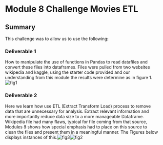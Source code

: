# Module 8 Challenge Movies ETL

## Summary
This challenge was to allow us to use the following:
### Deliverable 1
How to manipulate the use of functions in Pandas to read datafiles and convert these files into dataframes. Files were pulled from two websites wikipedia and kaggle, using the starter code provided and our understanding from this module the results were determine as in figure 1.![fig1](https://user-images.githubusercontent.com/78861458/114310802-20cf8e80-9aba-11eb-8027-a792d145f4c0.png)

### Deliverable 2
Here we learn how use ETL (Extract Transform Load) process to remove data that are unnecessary for analysis. Extract relevant information and more importantly reduce data size to a more manageable Dataframe. Wikipedia file had many flaws, typical for file coming from that source, Modules 8 shows how special emphasis had to place on this source to clean the files and present them in a meaningful manner. The Figures below displays instances of this.![fig3](https://user-images.githubusercontent.com/78861458/114311600-693c7b80-9abd-11eb-865a-1070f78c10e8.png)![fig2](https://user-images.githubusercontent.com/78861458/114311479-ee736080-9abc-11eb-95ef-a8cb86dfa5fa.png)
